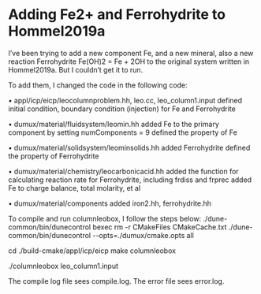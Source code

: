 # Adding Fe2+ and Ferrohydrite to Hommel2019a

I’ve been trying to add a new component Fe, and a new mineral, also a new reaction Ferrohydrite Fe(OH)2 = Fe + 2OH to the original system written in Hommel2019a. But I couldn’t get it to run.

To add them, I changed the code in the following code:

•	appl/icp/eicp/leocolumnproblem.hh, leo.cc, leo_column1.input
defined initial condition, boundary condition (injection) for Fe and Ferrohydrite

•	dumux/material/fluidsystem/leomin.hh 
added Fe to the primary component by setting numComponents = 9
defined the property of Fe

•	dumux/material/solidsystem/leominsolids.hh
added Ferrohydrite
defined the property of Ferrohydrite

•	dumux/material/chemistry/leocarbonicacid.hh 
added the function for calculating reaction rate for Ferrohydrite, including frdiss and frprec
added Fe to charge balance, total molarity, et al

•	dumux/material/components
added iron2.hh, ferrohydrite.hh

To compile and run columnleobox, I follow the steps below:
./dune-common/bin/dunecontrol bexec rm -r CMakeFiles CMakeCache.txt
./dune-common/bin/dunecontrol --opts=./dumux/cmake.opts all

cd ./build-cmake/appl/icp/eicp
make columnleobox

./columnleobox leo_column1.input

The compile log file sees compile.log.
The error file sees error.log.
